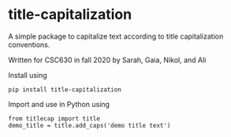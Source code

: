# title-capitalization

A simple package to capitalize text according to title capitalization conventions.

Written for CSC630 in fall 2020 by Sarah, Gaia, Nikol, and Ali

Install using 

```pip install title-capitalization``` 

Import and use in Python using 

```
from titlecap import title
demo_title = title.add_caps('demo title text')
```